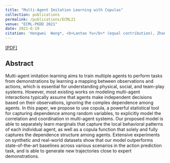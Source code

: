 ```yaml
---
title: "Multi-Agent Imitation Learning with Copulas"
collection: publications
permalink: /publications/ECML21
venue: "ECML-PKDD 2021"
date: 2021-6-19
citation: 'Hongwei	Wang*, <b>Lantao Yu</b>* (equal contribution), Zhangjie Cao, Stefano Ermon. <i>European Conference on Machine Learning and Principles and Practice of Knowledge Discovery in Databases</i>. <b>ECML-PKDD 2021</b>.'
---
```


[[PDF]](https://arxiv.org/pdf/2107.04750.pdf)

## Abstract
Multi-agent imitation learning aims to train multiple agents to perform tasks from demonstrations by learning a mapping between observations and actions, which is essential for understanding physical, social, and team-play systems. However, most existing works on modeling multi-agent interactions typically assume that agents make independent decisions based on their observations, ignoring the complex dependence among agents. In this paper, we propose to use copula, a powerful statistical tool for capturing dependence among random variables, to explicitly model the correlation and coordination in multi-agent systems. Our proposed model is able to separately learn marginals that capture the local behavioral patterns of each individual agent, as well as a copula function that solely and fully captures the dependence structure among agents. Extensive experiments on synthetic and real-world datasets show that our model outperforms state-of-the-art baselines across various scenarios in the action prediction task, and is able to generate new trajectories close to expert demonstrations.